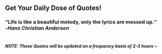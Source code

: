 ## Get Your Daily Dose of Quotes!
### <q>Life is like a beautiful melody, only the lyrics are messed up.</q> -<em>Hans Christian Andersen</em> <br><br>
##### NOTE: These Quotes will be updated on a frequency basis of 2-3 hours ~
